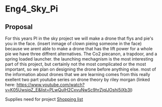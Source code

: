 # Eng4_Sky_Pi

## Proposal

For this years PI in the sky project we will make a drone that flys and pie's you in the face. (insert inmage of clown pieing someone in the face) because we arent able to make a drone that has the lift power for a whole pie we have three diffrent alternatives.  The Co2 piecanon, a trapdoor, and a spring loaded launcher.   the launching mechagnism is the most interesting part of this project, but certainly not the most complicated or the most important, so we plan on designing the drone before anything else.  most of the information about drones that we are learning comes from this really exellent two part youtube series on drone theory by riley morgan (linked here: https://www.youtube.com/watch?v=K05UwsiqZ_E&list=PLwQuIH2CxvuNwSc9hrZjqlJOshi5iXb3l)

Supplies need for project
[Shopping list](https://docs.google.com/document/d/1tPvGNWoNBOXyaVN1nHXxPhS11FHQBHK2nczqA5JGK0U/edit?usp=sharing)
